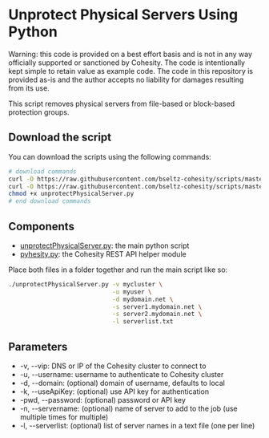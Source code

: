 # Unprotect Physical Servers Using Python

Warning: this code is provided on a best effort basis and is not in any way officially supported or sanctioned by Cohesity. The code is intentionally kept simple to retain value as example code. The code in this repository is provided as-is and the author accepts no liability for damages resulting from its use.

This script removes physical servers from file-based or block-based protection groups.

## Download the script

You can download the scripts using the following commands:

```bash
# download commands
curl -O https://raw.githubusercontent.com/bseltz-cohesity/scripts/master/python/unprotectPhysicalServer/unprotectPhysicalServer.py
curl -O https://raw.githubusercontent.com/bseltz-cohesity/scripts/master/python/pyhesity.py
chmod +x unprotectPhysicalServer.py
# end download commands
```

## Components

* [unprotectPhysicalServer.py](https://raw.githubusercontent.com/bseltz-cohesity/scripts/master/python/unprotectPhysicalServer/unprotectPhysicalServer.py): the main python script
* [pyhesity.py](https://raw.githubusercontent.com/bseltz-cohesity/scripts/master/python/pyhesity/pyhesity.py): the Cohesity REST API helper module

Place both files in a folder together and run the main script like so:

```bash
./unprotectPhysicalServer.py -v mycluster \
                             -u myuser \
                             -d mydomain.net \
                             -s server1.mydomain.net \
                             -s server2.mydomain.net \
                             -l serverlist.txt
```

## Parameters

* -v, --vip: DNS or IP of the Cohesity cluster to connect to
* -u, --username: username to authenticate to Cohesity cluster
* -d, --domain: (optional) domain of username, defaults to local
* -k, --useApiKey: (optional) use API key for authentication
* -pwd, --password: (optional) password or API key
* -n, --servername: (optional) name of server to add to the job (use multiple times for multiple)
* -l, --serverlist: (optional) list of server names in a text file (one per line)
